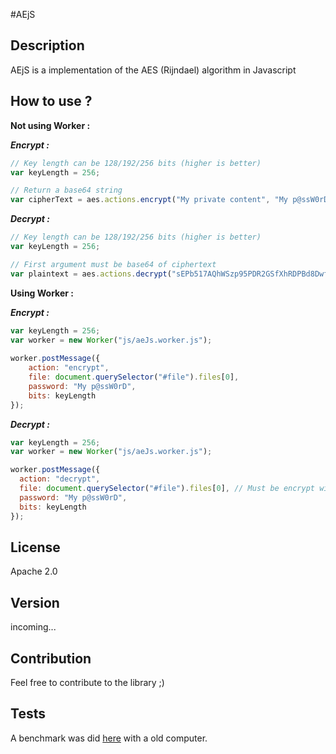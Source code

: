 #AEjS

## Description
AEjS is a implementation of the AES (Rijndael) algorithm in Javascript

## How to use ?
__Not using Worker :__

___Encrypt :___
```javascript
// Key length can be 128/192/256 bits (higher is better)
var keyLength = 256;

// Return a base64 string
var cipherText = aes.actions.encrypt("My private content", "My p@ssW0rD", keyLength);
```

___Decrypt :___
```javascript
// Key length can be 128/192/256 bits (higher is better)
var keyLength = 256;

// First argument must be base64 of ciphertext
var plaintext = aes.actions.decrypt("sEPb517AQhWSzp95PDR2GSfXhRDPBd8DwfSrp6cM7DE1kkSyjwTeCU=", "My p@ssW0rD", keyLength);
```

__Using Worker :__

___Encrypt :___

```javascript
var keyLength = 256;
var worker = new Worker("js/aeJs.worker.js");
                
worker.postMessage({
    action: "encrypt",
    file: document.querySelector("#file").files[0],
    password: "My p@ssW0rD",
    bits: keyLength
});
```

___Decrypt :___

```javascript
var keyLength = 256;
var worker = new Worker("js/aeJs.worker.js");

worker.postMessage({
  action: "decrypt",
  file: document.querySelector("#file").files[0], // Must be encrypt with AES-"keyLength" flavor
  password: "My p@ssW0rD",
  bits: keyLength
});
```

## License
Apache 2.0

## Version
incoming...

## Contribution
Feel free to contribute to the library ;)

## Tests
A benchmark was did [here](https://github.com/quantacloud/core/wiki/Benchmarks) with a old computer.

